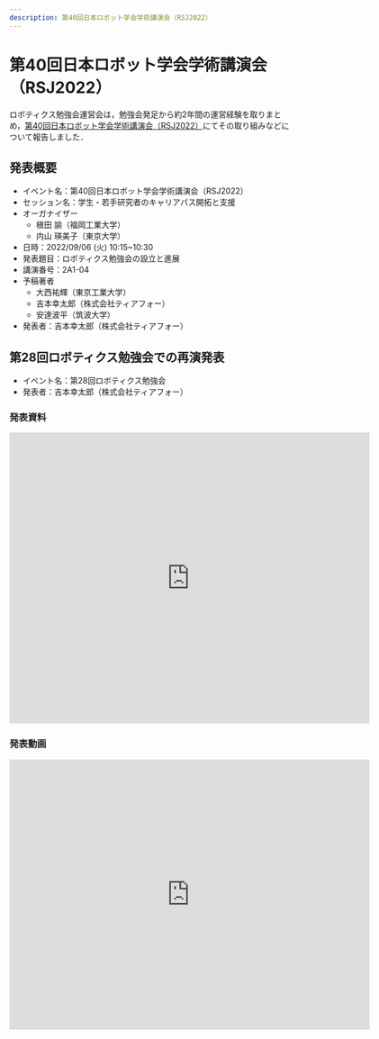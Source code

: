```yaml
---
description: 第40回日本ロボット学会学術講演会（RSJ2022）
---
```


# 第40回日本ロボット学会学術講演会（RSJ2022）

ロボティクス勉強会運営会は，勉強会発足から約2年間の運営経験を取りまとめ，[第40回日本ロボット学会学術講演会（RSJ2022）](https://ac.rsj-web.org/2022/)にてその取り組みなどについて報告しました．

## 発表概要

- イベント名：第40回日本ロボット学会学術講演会（RSJ2022）
- セッション名：学生・若手研究者のキャリアパス開拓と支援
- オーガナイザー
  - 槇田 諭（福岡工業大学）
  - 内山 瑛美子（東京大学）
- 日時：2022/09/06 (火) 10:15~10:30
- 発表題目：ロボティクス勉強会の設立と進展
- 講演番号：2A1-04
- 予稿著者
  - 大西祐輝（東京工業大学）
  - 吉本幸太郎（株式会社ティアフォー）
  - 安達波平（筑波大学）
- 発表者：吉本幸太郎（株式会社ティアフォー）

## 第28回ロボティクス勉強会での再演発表

- イベント名：第28回ロボティクス勉強会
- 発表者：吉本幸太郎（株式会社ティアフォー）

### 発表資料

<iframe src="https://docs.google.com/presentation/d/e/2PACX-1vRQ6ixfrr-Cjj7f6uTTYTxufsVO1dpwuaPPiOQH-uqfQ59vhIUsoUyYQR6jyRUJ15pAh_R07yoDLRIF/embed?start=false&loop=false&delayms=3000" frameborder="0" width="640" height="517" allowfullscreen="true" mozallowfullscreen="true" webkitallowfullscreen="true"></iframe>

### 発表動画

<iframe id="ytplayer" type="text/html" width="640" height="480"
  src="https://www.youtube.com/embed/ZrRKEt3a2d0"
  frameborder="0"></iframe>

